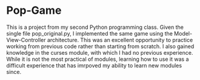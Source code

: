 # Pop-Game
This is a project from my second Python programming class. Given the single file pop_original.py, I implemented the same game using the Model-View-Controller architecture. This was an excellent opportunity to practice working from previous code rather than starting from scratch. I also gained knowledge in the curses module, with which I had no previous experience. While it is not the most practical of modules, learning how to use it was a difficult experience that has imrpoved my ability to learn new modules since. 
